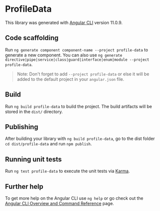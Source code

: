 # ProfileData

This library was generated with [Angular CLI](https://github.com/angular/angular-cli) version 11.0.9.

## Code scaffolding

Run `ng generate component component-name --project profile-data` to generate a new component. You can also use `ng generate directive|pipe|service|class|guard|interface|enum|module --project profile-data`.
> Note: Don't forget to add `--project profile-data` or else it will be added to the default project in your `angular.json` file. 

## Build

Run `ng build profile-data` to build the project. The build artifacts will be stored in the `dist/` directory.

## Publishing

After building your library with `ng build profile-data`, go to the dist folder `cd dist/profile-data` and run `npm publish`.

## Running unit tests

Run `ng test profile-data` to execute the unit tests via [Karma](https://karma-runner.github.io).

## Further help

To get more help on the Angular CLI use `ng help` or go check out the [Angular CLI Overview and Command Reference](https://angular.io/cli) page.
